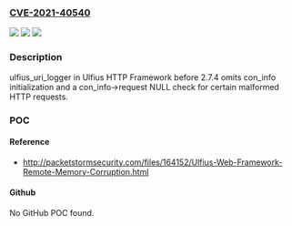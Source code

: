 ### [CVE-2021-40540](https://cve.mitre.org/cgi-bin/cvename.cgi?name=CVE-2021-40540)
![](https://img.shields.io/static/v1?label=Product&message=n%2Fa&color=blue)
![](https://img.shields.io/static/v1?label=Version&message=n%2Fa&color=blue)
![](https://img.shields.io/static/v1?label=Vulnerability&message=n%2Fa&color=brighgreen)

### Description

ulfius_uri_logger in Ulfius HTTP Framework before 2.7.4 omits con_info initialization and a con_info->request NULL check for certain malformed HTTP requests.

### POC

#### Reference
- http://packetstormsecurity.com/files/164152/Ulfius-Web-Framework-Remote-Memory-Corruption.html

#### Github
No GitHub POC found.

